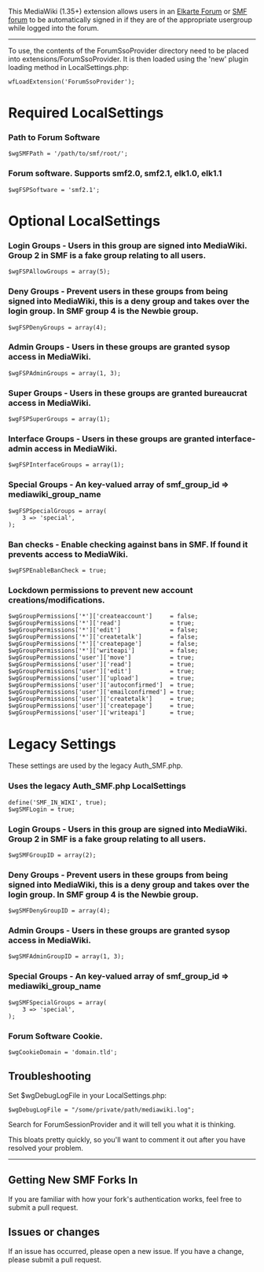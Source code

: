 This MediaWiki (1.35+) extension allows users in an [Elkarte Forum](https://www.elkarte.net/) or [SMF forum](https://www.simplemachines.org/) to be automatically signed in if they are of the appropriate usergroup while logged into the forum.

 ----
To use, the contents of the ForumSsoProvider directory need to be placed into extensions/ForumSsoProvider. It is then loaded using the 'new' plugin loading method in LocalSettings.php:

    wfLoadExtension('ForumSsoProvider');

# Required LocalSettings
### Path to Forum Software

    $wgSMFPath = '/path/to/smf/root/';

### Forum software.  Supports smf2.0, smf2.1, elk1.0, elk1.1

    $wgFSPSoftware = 'smf2.1';

# Optional LocalSettings
### Login Groups - Users in this group are signed into MediaWiki.  Group 2 in SMF is a fake group relating to all users.

    $wgFSPAllowGroups = array(5);

### Deny Groups - Prevent users in these groups from being signed into MediaWiki, this is a deny group and takes over the login group. In SMF group 4 is the Newbie group.

    $wgFSPDenyGroups = array(4);

### Admin Groups - Users in these groups are granted sysop access in MediaWiki.

    $wgFSPAdminGroups = array(1, 3);

### Super Groups - Users in these groups are granted bureaucrat access in MediaWiki.

    $wgFSPSuperGroups = array(1);

### Interface Groups - Users in these groups are granted interface-admin access in MediaWiki.

    $wgFSPInterfaceGroups = array(1);

### Special Groups - An key-valued array of smf_group_id => mediawiki_group_name

    $wgFSPSpecialGroups = array(
    	3 => 'special',
    );

### Ban checks - Enable checking against bans in SMF.  If found it prevents access to MediaWiki.

    $wgFSPEnableBanCheck = true;

### Lockdown permissions to prevent new account creations/modifications.

    $wgGroupPermissions['*']['createaccount']     = false;
    $wgGroupPermissions['*']['read']              = true;
    $wgGroupPermissions['*']['edit']              = false;
    $wgGroupPermissions['*']['createtalk']        = false;
    $wgGroupPermissions['*']['createpage']        = false;
    $wgGroupPermissions['*']['writeapi']          = false;
    $wgGroupPermissions['user']['move']           = true;
    $wgGroupPermissions['user']['read']           = true;
    $wgGroupPermissions['user']['edit']           = true;
    $wgGroupPermissions['user']['upload']         = true;
    $wgGroupPermissions['user']['autoconfirmed']  = true;
    $wgGroupPermissions['user']['emailconfirmed'] = true;
    $wgGroupPermissions['user']['createtalk']     = true;
    $wgGroupPermissions['user']['createpage']     = true;
    $wgGroupPermissions['user']['writeapi']       = true;

# Legacy Settings
These settings are used by the legacy Auth_SMF.php.
### Uses the legacy Auth_SMF.php LocalSettings

    define('SMF_IN_WIKI', true);
    $wgSMFLogin = true;

### Login Groups - Users in this group are signed into MediaWiki.  Group 2 in SMF is a fake group relating to all users.

    $wgSMFGroupID = array(2);

### Deny Groups - Prevent users in these groups from being signed into MediaWiki, this is a deny group and takes over the login group. In SMF group 4 is the Newbie group.

    $wgSMFDenyGroupID = array(4);

### Admin Groups - Users in these groups are granted sysop access in MediaWiki.

    $wgSMFAdminGroupID = array(1, 3);

### Special Groups - An key-valued array of smf_group_id => mediawiki_group_name

    $wgSMFSpecialGroups = array(
    	3 => 'special',
    );

### Forum Software Cookie.

    $wgCookieDomain = 'domain.tld';

Troubleshooting
---------------

Set $wgDebugLogFile in your LocalSettings.php:

    $wgDebugLogFile = "/some/private/path/mediawiki.log";
    
Search for ForumSessionProvider and it will tell you what it is thinking.

This bloats pretty quickly, so you'll want to comment it out after you have resolved your problem.

----
Getting New SMF Forks In
------------------------
If you are familiar with how your fork's authentication works, feel free to submit a pull request. 

Issues or changes
------------------------
If an issue has occurred, please open a new issue.  If you have a change, please submit a pull request.














